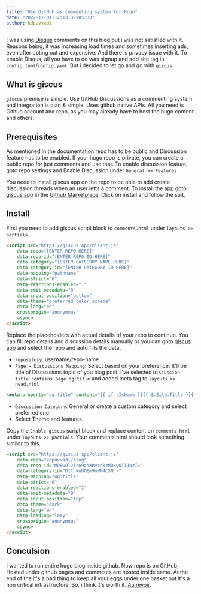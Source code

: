 ```yaml
---
title: "Use GitHub as commenting system for Hugo"
date: "2022-11-01T12:13:32+05:30"
author: kdpuvvadi
---
```


I was using [Disqus](https://disqus.com/) comments on this blog but i was not satisfied with it. Reasons being, it was increasing load times and sometimes inserting ads, even after opting out and expensive. And there is privacy issue with it. To enable Disqus, all you have to do was signup and add site tag in `config.toml`/`config.yaml`. But i decided to let go and go with `giscus`.

## What is giscus

`giscus` premise is simple. Use GitHub Discussions as a commenting system and integration is plan & simple. Uses github native APIs. All you need is Github account and repo, as you may already have to host the hugo content and others.

## Prerequisites

As mentioned in the documentation repo has to be public and Discussion feature has to be enabled. If your hugo repo is private, you can create a public repo for just comments and use that. To enable discussion feature, goto repo settings and Enable Discussion under `General >> Features`

You need to install giscus app on the repo to be able to add create discussion threads when an user lefts a comment. To install the app goto [giscus app](https://github.com/apps/giscus) in the [Github Marketplace](https://github.com/marketplace), Click on install and follow the suit.

## Install

First you need to add giscus script block to `comments.html` under `layouts >> partials`.

```html
<script src="https://giscus.app/client.js"
    data-repo="[ENTER REPO HERE]"
    data-repo-id="[ENTER REPO ID HERE]"
    data-category="[ENTER CATEGORY NAME HERE]"
    data-category-id="[ENTER CATEGORY ID HERE]"
    data-mapping="pathname"
    data-strict="0"
    data-reactions-enabled="1"
    data-emit-metadata="0"
    data-input-position="bottom"
    data-theme="preferred_color_scheme"
    data-lang="en"
    crossorigin="anonymous"
    async>
</script>
```

Replace the placeholders with actual details of your repo to continue. You can fill repo details and discussion details manually or you can goto [giscus app](https://giscus.app/) and select the repo and auto fills the data.

- `repository`: username/repo-name
- `Page ↔️ Discussions Mapping`: Select based on your preference. It'll be title of Discussions topic of you blog post. I've selected `Discussion title contains page og:title` and added meta tag to `layouts >> head.html`

```html
<meta property="og:title" content="{{ if .IsHome }}{{ $.Site.Title }}{{ else }}{{ .Title }}{{ end }}">
```

- `Discussion Category`: General or create a custom category and select preferred one.
- Select Theme and features.

Copy the `Enable giscus` script block and replace content on `comments.html` under `layouts >> partials`. Your comments.html should look something similor to this.

```html
<script src="https://giscus.app/client.js"
    data-repo="kdpuvvadi/blog"
    data-repo-id="MDEwOlJlcG9zaXRvcnkzMDkyOTI1NzI="
    data-category-id="DIC_kwDOEm9uHM4CSN_-"
    data-mapping="og:title"
    data-strict="0"
    data-reactions-enabled="1"
    data-emit-metadata="0"
    data-input-position="top"
    data-theme="dark"
    data-lang="en"
    data-loading="lazy"
    crossorigin="anonymous"
    async>
</script>
```

## Conculsion

I wanted to run entire hugo blog inside github. Now repo is on GitHub, Hosted under github pages and comments are hosted inside same. At the end of the it's a bad thing to keep all your eggs under one basket but it's a non critical infrastructure. So, i think it's worth it. [Au revoir](#conclusion).
